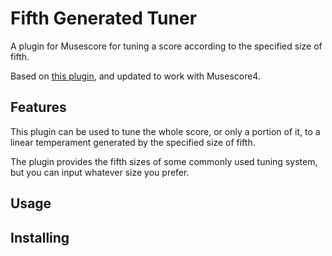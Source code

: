 # Fifth Generated Tuner
A plugin for Musescore for tuning a score according to the specified size of fifth.

Based on [this plugin](https://musescore.org/en/project/fifths-based-tuning), and updated to work with Musescore4.

## Features
This plugin can be used to tune the whole score, or only a portion of it, to a linear temperament generated by the specified size of fifth.

The plugin provides the fifth sizes of some commonly used tuning system, but you can input whatever size you prefer.

## Usage


## Installing
